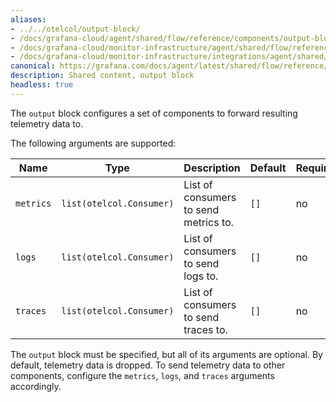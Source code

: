 ```yaml
---
aliases:
- ../../otelcol/output-block/
- /docs/grafana-cloud/agent/shared/flow/reference/components/output-block/
- /docs/grafana-cloud/monitor-infrastructure/agent/shared/flow/reference/components/output-block/
- /docs/grafana-cloud/monitor-infrastructure/integrations/agent/shared/flow/reference/components/output-block/
canonical: https://grafana.com/docs/agent/latest/shared/flow/reference/components/output-block/
description: Shared content, output block
headless: true
---
```


The `output` block configures a set of components to forward resulting
telemetry data to.

The following arguments are supported:

Name      | Type                     | Description                           | Default | Required
----------|--------------------------|---------------------------------------|---------|---------
`metrics` | `list(otelcol.Consumer)` | List of consumers to send metrics to. | `[]`    | no
`logs`    | `list(otelcol.Consumer)` | List of consumers to send logs to.    | `[]`    | no
`traces`  | `list(otelcol.Consumer)` | List of consumers to send traces to.  | `[]`    | no

The `output` block must be specified, but all of its arguments are optional. By
default, telemetry data is dropped. To send telemetry data to other components,
configure the `metrics`, `logs`, and `traces` arguments accordingly.
